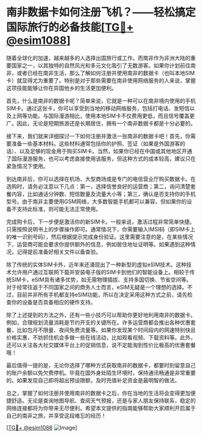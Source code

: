 # 南非数据卡如何注册飞机？——轻松搞定国际旅行的必备技能[[TG💪+ @esim1088](https://t.me/s/esim1088)]

随着全球化的加速，越来越多的人选择出国旅行或工作。而南非作为非洲大陆的重要国家之一，以其独特的自然风光和多元文化吸引了无数游客。如果你计划前往南非，或者已经在南非生活，那么了解如何注册并使用南非的数据卡（也叫本地SIM卡）就显得尤为重要了。特别是对于那些需要在南非使用网络服务的人来说，掌握这项技能能够让你在异国他乡的生活更加便利。

首先，什么是南非的数据卡呢？简单来说，它就是一种可以在南非境内使用的手机SIM卡。通过这张卡，你可以享受到当地的移动网络服务，包括打电话、发短信以及上网等功能。与国际漫游相比，使用本地SIM卡不仅费用更低，而且信号覆盖更广。因此，无论是短期旅游还是长期居住，拥有一个南非数据卡都是十分必要的。

接下来，我们就来详细探讨一下如何注册并激活一张南非的数据卡吧！首先，你需要准备一些基本材料。这些材料通常包括你的护照、签证（如果是外国游客的话）、以及足够的现金用于购买SIM卡。当然，如果你已经在中国或其他地区开通了国际漫游服务，也可以考虑直接使用该服务，但这种方式的成本较高，建议只在紧急情况下使用。

到达南非后，你可以选择在机场、大型商场或是专门的电信营业厅购买数据卡。在选购时，请务必注意以下几点：第一，选择信誉良好的运营商；第二，询问清楚套餐内容，比如通话分钟数、短信数量及流量大小等；第三，确认是否支持你的手机型号。由于南非主要使用GSM网络，大多数智能手机都可以兼容，但如果你的设备不支持此标准，则可能无法正常使用。

完成购卡后，下一步便是激活你的新SIM卡。一般来说，激活过程非常简单快捷。只需按照说明书上的步骤操作即可。通常情况下，你需要输入IMSI码（即SIM卡上的唯一识别号码），然后根据提示完成身份验证。这里需要注意的是，在某些情况下，运营商可能会要求你提供额外的信息，例如居住地址证明等。如果遇到这种情况，记得提前准备好相关文件以备查验。

除了传统的实体SIM卡外，近年来还涌现出了一种新型的虚拟eSIM技术。这种技术允许用户通过互联网下载并安装电子版的SIM卡到他们的智能设备上。相较于传统SIM卡，eSIM具有诸多优势，如无需物理插拔、支持多国切换、节省空间等。对于经常往返于不同国家之间的商务人士而言，eSIM无疑是一个理想的选择。不过，目前并非所有手机都支持eSIM功能，所以在决定采用这种方式之前，请先检查你的设备是否具备相应的硬件支持。

除了上述提到的方法之外，还有一些小技巧可以帮助你更好地利用南非的数据卡。例如，合理规划流量消耗是节约开支的关键所在。许多运营商都会推出各种优惠套餐，比如包月不限量、夜间免费流量等。如果你发现某个时间段内的网速特别快且价格实惠，不妨抓住机会多做一些在线活动，比如观看视频、下载资料等。此外，还可以关注各大社交媒体平台上的促销信息，说不定能淘到性价比极高的优惠套餐哦！

最后值得一提的是，无论你选择了哪种方式获取南非的数据卡，都要时刻留意自己的账户余额以免欠费停机。毕竟在国外身处陌生环境时，保持通讯畅通是非常重要的。如果发现自己即将超出预设限额，及时充值补足资金是最明智的做法。

总之，掌握了如何注册并使用南非的数据卡之后，你在当地的生活将会变得更加便捷舒适。无论是查询地图导航、查阅天气预报，还是与家人朋友保持联系，稳定的网络连接都将为你带来无尽便利。希望本文提供的指南能够帮助大家顺利开启属于自己的南非之旅，并享受这段难忘的经历！

[[TG💪+ @esim1088](https://t.me/s/esim1088) ![Image](https://i.postimg.cc/4NQfJmqS/Snipaste-2025-05-13-00-14-12.png)]